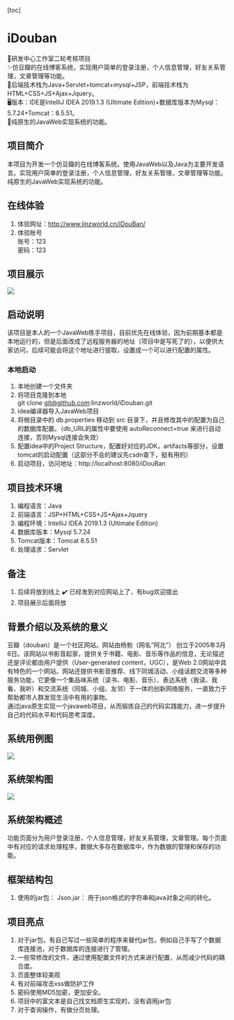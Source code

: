 [toc]
# iDouban
📖研发中心工作室二轮考核项目<br>
✨仿豆瓣的在线博客系统，实现用户简单的登录注册，个人信息管理，好友关系管理，文章管理等功能。<br>
🏁后端技术栈为Java+Servlet+tomcat+mysql+JSP，前端技术栈为HTML+CSS+JS+Ajax+Jquery。<br>
🖥️版本：IDE是IntelliJ IDEA 2019.1.3 (Ultimate Edition)+数据库版本为Mysql：5.7.24+Tomcat：8.5.51。<br>
🚀纯原生的JavaWeb实现系统的功能。<br>
## 项目简介
本项目为开发一个仿豆瓣的在线博客系统。使用JavaWeb以及Java为主要开发语言。实现用户简单的登录注册，个人信息管理，好友关系管理，文章管理等功能。纯原生的JavaWeb实现系统的功能。
## 在线体验
1. 体验网址：http://www.linzworld.cn/iDouBan/
2. 体验账号<br>
    账号：123<br>
    密码：123<br>
## 项目展示
![](http://img.linzworld.cn/img/20201224235856.png)
## 启动说明
该项目是本人的一个JavaWeb练手项目，目前优先在线体验，因为前期基本都是本地运行的，但是后面改成了远程服务器的地址（项目中是写死了的），以便供大家访问，后续可能会将这个地址进行提取，设置成一个可以进行配置的属性。
### 本地启动
1. 本地创建一个文件夹<br>
2. 将项目克隆到本地<br>
git clone git@github.com:linzworld/iDouban.git
3. idea编译器导入JavaWeb项目
4. 将根目录中的 db.properties 移动到 src 目录下，并且修改其中的配置为自己的数据库配置。（db_URL的属性中要使用 autoReconnect=true 来进行自动连接，否则Mysql连接会失效）
5. 配置idea中的Project Structure，配置好对应的JDK，artifacts等部分，设置tomcat的启动配置（这部分不会的建议先csdn查下，挺有用的）
6. 启动项目，访问地址：http://localhost:8080/iDouBan
## 项目技术环境
1. 编程语言：Java
2. 前端语言：JSP+HTML+CSS+JS+Ajax+Jquery
3. 编程环境：IntelliJ IDEA 2019.1.3 (Ultimate Edition)
4. 数据库版本：Mysql 5.7.24
5. Tomcat版本：Tomcat 8.5.51
6. 处理请求：Servlet
## 备注
1. 后续将放到线上 ✔️ 已经发到对应网站上了，有bug欢迎提出
2. 项目展示后面将放
## 背景介绍以及系统的意义
  豆瓣（douban）是一个社区网站。网站由杨勃（网名“阿北”） 创立于2005年3月6日。该网站以书影音起家，提供关于书籍、电影、音乐等作品的信息，无论描述还是评论都由用户提供（User-generated content，UGC），是Web 2.0网站中具有特色的一个网站。网站还提供书影音推荐、线下同城活动、小组话题交流等多种服务功能，它更像一个集品味系统（读书、电影、音乐）、表达系统（我读、我看、我听）和交流系统（同城、小组、友邻）于一体的创新网络服务，一直致力于帮助都市人群发现生活中有用的事物。<br>
  通过java原生实现一个javaweb项目，从而锻炼自己的代码实践能力，进一步提升自己的代码水平和代码思考深度。
## 系统用例图
![](http://img.linzworld.cn/img/20201225000231.png)
## 系统架构图
![](https://gitee.com/linzworld/picgo-img/raw/master/img/20200725143957.png)
## 系统架构概述
功能页面分为用户登录注册，个人信息管理，好友关系管理，文章管理。每个页面中有对应的请求处理程序，数据大多存在数据库中，作为数据的管理和保存的功能。
## 框架结构包
1. 使用的jar包：
Json.jar：
用于json格式的字符串和java对象之间的转化。
## 项目亮点
1. 对于jar包，有自己写过一些简单的程序来替代jar包，例如自己手写了个数据库连接池，对于数据库的连接进行了管理。
2. 一些常修改的文件，通过使用配置文件的方式来进行配置，从而减少代码的耦合度。
3. 页面整体较美观
4. 有对前端攻击xss做防护工作
5. 密码使用MD5加密，更加安全。
6. 项目中的富文本是自己找文档原生实现的，没有调用jar包
7. 对于查询操作，有做分页处理。


